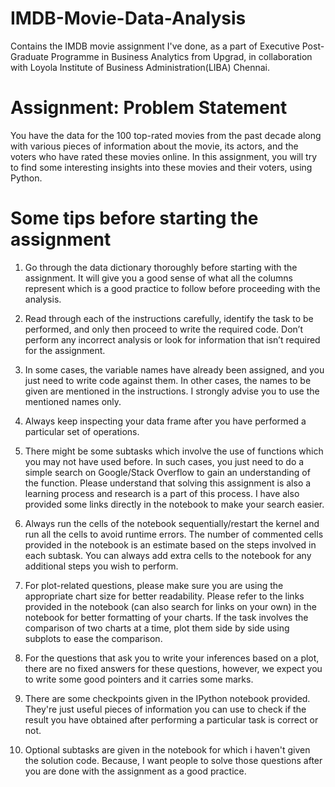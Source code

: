 # IMDB-Movie-Data-Analysis
Contains the IMDB movie assignment I've done, as a part of Executive Post-Graduate Programme in Business Analytics from Upgrad, in collaboration with Loyola Institute of Business Administration(LIBA) Chennai.

# Assignment: Problem Statement
You have the data for the 100 top-rated movies from the past decade along with various pieces of information about the movie, its actors, and the voters who have rated these movies online. In this assignment, you will try to find some interesting insights into these movies and their voters, using Python.

# Some tips before starting the assignment
1. Go through the data dictionary thoroughly before starting with the assignment. It will give you a good sense of what all the columns represent which is a good practice to follow before proceeding with the analysis.

2. Read through each of the instructions carefully, identify the task to be performed, and only then proceed to write the required code. Don’t perform any incorrect analysis or look for information that isn’t required for the assignment.

3. In some cases, the variable names have already been assigned, and you just need to write code against them. In other cases, the names to be given are mentioned in the instructions. I strongly advise you to use the mentioned names only.

4. Always keep inspecting your data frame after you have performed a particular set of operations.

5. There might be some subtasks which involve the use of functions which you may not have used before. In such cases, you just need to do a simple search on Google/Stack Overflow to gain an understanding of the function. Please understand that solving this assignment is also a learning process and research is a part of this process. I have also provided some links directly in the notebook to make your search easier.

6. Always run the cells of the notebook sequentially/restart the kernel and run all the cells to avoid runtime errors. The number of commented cells provided in the notebook is an estimate based on the steps involved in each subtask. You can always add extra cells to the notebook for any additional steps you wish to perform.

7. For plot-related questions, please make sure you are using the appropriate chart size for better readability. Please refer to the links provided in the notebook (can also search for links on your own) in the notebook for better formatting of your charts. If the task involves the comparison of two charts at a time, plot them side by side using subplots to ease the comparison.

8. For the questions that ask you to write your inferences based on a plot, there are no fixed answers for these questions, however, we expect you to write some good pointers and it carries some marks.

9. There are some checkpoints given in the IPython notebook provided. They're just useful pieces of information you can use to check if the result you have obtained after performing a particular task is correct or not.

10. Optional subtasks are given in the notebook for which i haven't given the solution code. Because, I want people to solve those questions after you are done with the assignment as a good practice.
